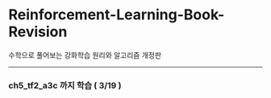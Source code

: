 # Reinforcement-Learning-Book-Revision

수학으로 풀어보는 강화학습 원리와 알고리즘 개정판

---

### ch5_tf2_a3c 까지 학습 ( 3/19 )